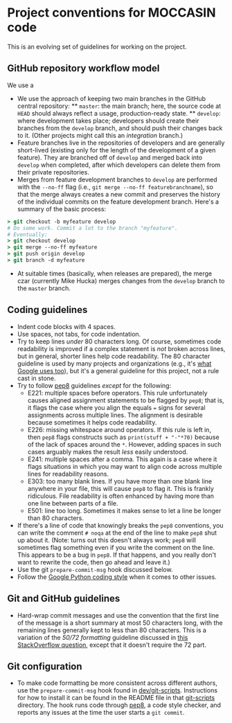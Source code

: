 Project conventions for MOCCASIN code
=====================================

This is an evolving set of guidelines for working on the project.

GitHub repository workflow model
--------------------------------

We use a 

* We use the approach of keeping two main branches in the GitHub central repository:
** `master`: the main branch; here, the source code at `HEAD` should always reflect a usage, production-ready state. 
** `develop`: where development takes place; developers should create their branches from the `develop` branch, and should push their changes back to it.  (Other projects might call this an _integration_ branch.)
* Feature branches live in the repositories of developers and are generally short-lived (existing only for the length of the development of a given feature).  They are branched off of `develop` and merged back into `develop` when completed, after which developers can delete them from their private repositories.
* Merges from feature development branches to `develop` are performed with the `--no-ff` flag (i.e., `git merge --no-ff featurebranchname`), so that the merge always creates a new commit and preserves the history of the individual commits on the feature development branch.  Here's a summary of the basic process:
```csh
> git checkout -b myfeature develop
# Do some work. Commit a lot to the branch "myfeature".
# Eventually:
> git checkout develop
> git merge --no-ff myfeature
> git push origin develop
> git branch -d myfeature
```
* At suitable times (basically, when releases are prepared), the merge czar (currently Mike Hucka) merges changes from the `develop` branch to the `master` branch.


Coding guidelines
-----------------

* Indent code blocks with 4 spaces.
* Use spaces, not tabs, for code indentation.
* Try to keep lines _under_ 80 characters long.  Of course, sometimes code readability is improved if a complex statement is _not_ broken across lines, but in general, shorter lines help code readability.  The 80 character guideline is used by many projects and organizations (e.g., it's [what Google uses too](https://google-styleguide.googlecode.com/svn/trunk/pyguide.html)), but it's a general guideline for this project, not a rule cast in stone.
* Try to follow [pep8](http://pep8.readthedocs.org) guidelines *except* for the following:
    - E221: multiple spaces before operators.  This rule unfortunately causes aligned assignment statements to be flagged by `pep8`; that is, it flags the case where you align the equals `=` signs for several assignments across multiple lines.  The alignment is desirable because sometimes it helps code readability.
    - E226: missing whitespace around operators.  If this rule is left in, then `pep8` flags constructs such as `print(stuff + "-"*70)` because of the lack of spaces around the `*`.  However, adding spaces in such cases arguably makes the result _less_ easily understood.
    - E241: multiple spaces after a comma.  This again is a case where it flags situations in which you may want to align code across multiple lines for readability reasons.
    - E303: too many blank lines.  If you have more than one blank line anywhere in your file, this will cause `pep8` to flag it.  This is frankly ridiculous.  File readability is often enhanced by having more than one line between parts of a file.
    - E501: line too long.  Sometimes it makes sense to let a line be longer than 80 characters.
* If there's a line of code that knowingly breaks the `pep8` conventions, you can write the comment `# noqa` at the end of the line to make `pep8` shut up about it.  (Note: turns out this doesn't always work; `pep8` will sometimes flag something even if you write the comment on the line.  This appears to be a bug in `pep8`.  If that happens, and you really don't want to rewrite the code, then go ahead and leave it.)
* Use the git `prepare-commit-msg` hook discussed below.
* Follow the [Google Python coding style](https://google-styleguide.googlecode.com/svn/trunk/pyguide.html) when it comes to other issues.


Git and GitHub guidelines
-------------------------

* Hard-wrap commit messages and use the convention that the first line of the message is a short summary at most 50 characters long, with the remaining lines generally kept to less than 80 characters.  This is a variation of the _50/72 formatting_ guideline discussed in [this StackOverflow question](http://stackoverflow.com/questions/2290016/git-commit-messages-50-72-formatting), except that it doesn't require the 72 part.


Git configuration
-----------------

* To make code formatting be more consistent across different authors, use the `prepare-commit-msg` hook found in [dev/git-scripts](../dev/git-scripts).  Instructions for how to install it can be found in the README file in that [git-scripts](../dev/git-scripts)  directory.  The hook runs code through [pep8](http://pep8.readthedocs.org), a code style checker, and reports any issues at the time the user starts a `git commit`.
